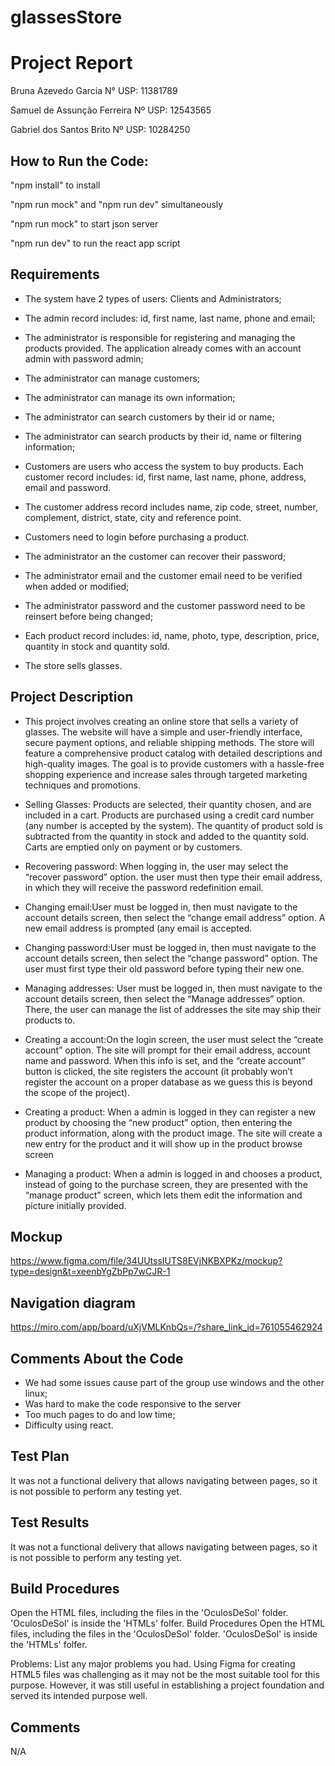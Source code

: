 # glassesStore

# Project Report

Bruna Azevedo Garcia 		N° USP:  11381789

Samuel de Assunção Ferreira	Nº USP: 12543565

Gabriel dos Santos Brito        Nº USP: 10284250


## How to Run the Code:

"npm install" to install

"npm run mock" and "npm run dev" simultaneously

"npm run mock" to start json server

"npm run dev" to run the react app script

## Requirements

* The system have 2 types of users: Clients and Administrators;

* The admin record includes: id, first name, last name, phone and email;

* The administrator is responsible for registering and managing the products provided. The application already comes with an account admin with password admin;

* The administrator can manage customers;

* The administrator can manage its own information;

* The administrator can search customers by their id or name;

* The administrator can search products by their id, name or filtering information;

* Customers are users who access the system to buy products.
Each customer record includes: id, first name, last name, phone, address, email and password.

* The customer address record includes name, zip code, street, number, complement, district, state, city and reference point.

* Customers need to login before purchasing a product.

* The administrator an the customer can recover their password;

* The administrator email and the customer email need to be verified when added or modified;

* The administrator password and the customer password need to be reinsert before being changed;

* Each product record includes: id, name, photo, type, description, price, quantity in stock and quantity sold.

* The store sells glasses.




## Project Description

* This project involves creating an online store that sells a variety of glasses. The website will have a simple and user-friendly interface, secure payment options, and reliable shipping methods. The store will feature a comprehensive product catalog with detailed descriptions and high-quality images. The goal is to provide customers with a hassle-free shopping experience and increase sales through targeted marketing techniques and promotions.

* Selling Glasses: Products are selected, their quantity chosen, and are included in a cart. Products are purchased using a credit card number (any number is accepted by the system). The quantity of product sold is subtracted from the quantity in stock and added to the quantity sold. Carts are emptied only on payment or by customers.

* Recovering password: When logging in, the user may select the “recover password” option. the user must then type their email address, in which they will receive the password redefinition email.

* Changing email:User must be logged in, then must navigate to the account details screen, then select the “change email address” option. A new email address is prompted (any email is accepted.

* Changing password:User must be logged in, then must navigate to the account details screen, then select the “change password” option. The user must first type their old password before typing their new one.

* Managing addresses: User must be logged in, then must navigate to the account details screen, then select the “Manage addresses” option. There, the user can manage the list of addresses the site may ship their products to.

* Creating a account:On the login screen, the user must select the “create account” option. The site will prompt for their email address, account name and  password. When this info is set, and the “create account” button is clicked, the site registers the account (it probably won’t register the account on a proper database as we guess this is beyond the scope of the project).

* Creating a product: When a admin is logged in they can register a new product by choosing the “new product” option, then entering the product information, along with the product image. The site will create a new entry for the product and it will show up in the product browse screen

* Managing a product: When a admin is logged in and chooses a product, instead of going to the purchase screen, they are presented with the “manage product” screen, which lets them edit the information and picture initially provided.




## Mockup
https://www.figma.com/file/34UUtssIUTS8EVjNKBXPKz/mockup?type=design&t=xeenbYgZbPp7wCJR-1




## Navigation diagram
https://miro.com/app/board/uXjVMLKnbQs=/?share_link_id=761055462924




## Comments About the Code
* We had some issues cause part of the group use windows and the other linux;
* Was hard to make the code responsive to the server
* Too much pages to do and low time;
* Difficulty using react.




## Test Plan
It was not a functional delivery that allows navigating between pages, so it is not possible to perform any testing yet.




## Test Results
It was not a functional delivery that allows navigating between pages, so it is not possible to perform any testing yet.




## Build Procedures
Open the HTML files, including the files in the 'OculosDeSol' folder. 'OculosDeSol' is inside the 'HTMLs' folfer.
Build Procedures
Open the HTML files, including the files in the 'OculosDeSol' folder. 'OculosDeSol' is inside the 'HTMLs' folfer.

Problems: List any major problems you had.
Using Figma for creating HTML5 files was challenging as it may not be the most suitable tool for this purpose. However, it was still useful in establishing a project foundation and served its intended purpose well.

## Comments
N/A

